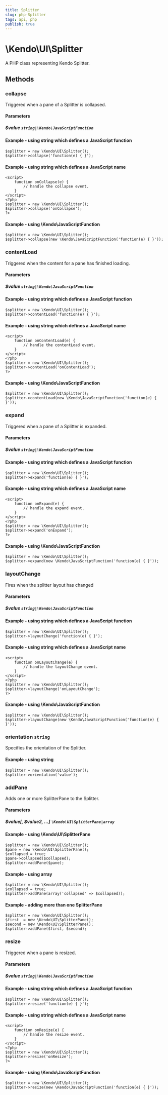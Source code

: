 ```yaml
---
title: Splitter
slug: php-Splitter
tags: api, php
publish: true
---
```


# \Kendo\UI\Splitter

A PHP class representing Kendo Splitter.


## Methods

### collapse
Triggered when a pane of a Splitter is collapsed.
#### Parameters

##### $value `string|\Kendo\JavaScriptFunction`

#### Example - using string which defines a JavaScript function

    $splitter = new \Kendo\UI\Splitter();
    $splitter->collapse('function(e) { }');

#### Example - using string which defines a JavaScript name
    <script>
        function onCollapse(e) {
            // handle the collapse event.
        }
    </script>
    <?php
    $splitter = new \Kendo\UI\Splitter();
    $splitter->collapse('onCollapse');
    ?>

#### Example - using \Kendo\JavaScriptFunction

    $splitter = new \Kendo\UI\Splitter();
    $splitter->collapse(new \Kendo\JavaScriptFunction('function(e) { }'));

### contentLoad
Triggered when the content for a pane has finished loading.
#### Parameters

##### $value `string|\Kendo\JavaScriptFunction`

#### Example - using string which defines a JavaScript function

    $splitter = new \Kendo\UI\Splitter();
    $splitter->contentLoad('function(e) { }');

#### Example - using string which defines a JavaScript name
    <script>
        function onContentLoad(e) {
            // handle the contentLoad event.
        }
    </script>
    <?php
    $splitter = new \Kendo\UI\Splitter();
    $splitter->contentLoad('onContentLoad');
    ?>

#### Example - using \Kendo\JavaScriptFunction

    $splitter = new \Kendo\UI\Splitter();
    $splitter->contentLoad(new \Kendo\JavaScriptFunction('function(e) { }'));

### expand
Triggered when a pane of a Splitter is expanded.
#### Parameters

##### $value `string|\Kendo\JavaScriptFunction`

#### Example - using string which defines a JavaScript function

    $splitter = new \Kendo\UI\Splitter();
    $splitter->expand('function(e) { }');

#### Example - using string which defines a JavaScript name
    <script>
        function onExpand(e) {
            // handle the expand event.
        }
    </script>
    <?php
    $splitter = new \Kendo\UI\Splitter();
    $splitter->expand('onExpand');
    ?>

#### Example - using \Kendo\JavaScriptFunction

    $splitter = new \Kendo\UI\Splitter();
    $splitter->expand(new \Kendo\JavaScriptFunction('function(e) { }'));

### layoutChange
Fires when the splitter layout has changed
#### Parameters

##### $value `string|\Kendo\JavaScriptFunction`

#### Example - using string which defines a JavaScript function

    $splitter = new \Kendo\UI\Splitter();
    $splitter->layoutChange('function(e) { }');

#### Example - using string which defines a JavaScript name
    <script>
        function onLayoutChange(e) {
            // handle the layoutChange event.
        }
    </script>
    <?php
    $splitter = new \Kendo\UI\Splitter();
    $splitter->layoutChange('onLayoutChange');
    ?>

#### Example - using \Kendo\JavaScriptFunction

    $splitter = new \Kendo\UI\Splitter();
    $splitter->layoutChange(new \Kendo\JavaScriptFunction('function(e) { }'));

### orientation `string`

Specifies the orientation of the Splitter.


#### Example - using string
    $splitter = new \Kendo\UI\Splitter();
    $splitter->orientation('value');

### addPane

Adds one or more SplitterPane to the Splitter.

#### Parameters

##### $value[, $value2, ...] `\Kendo\UI\SplitterPane|array`

#### Example - using \Kendo\UI\SplitterPane

    $splitter = new \Kendo\UI\Splitter();
    $pane = new \Kendo\UI\SplitterPane();
    $collapsed = true;
    $pane->collapsed($collapsed);
    $splitter->addPane($pane);

#### Example - using array

    $splitter = new \Kendo\UI\Splitter();
    $collapsed = true;
    $splitter->addPane(array('collapsed' => $collapsed));

#### Example - adding more than one SplitterPane

    $splitter = new \Kendo\UI\Splitter();
    $first  = new \Kendo\UI\SplitterPane();
    $second = new \Kendo\UI\SplitterPane();
    $splitter->addPane($first, $second);

### resize
Triggered when a pane is resized.
#### Parameters

##### $value `string|\Kendo\JavaScriptFunction`

#### Example - using string which defines a JavaScript function

    $splitter = new \Kendo\UI\Splitter();
    $splitter->resize('function(e) { }');

#### Example - using string which defines a JavaScript name
    <script>
        function onResize(e) {
            // handle the resize event.
        }
    </script>
    <?php
    $splitter = new \Kendo\UI\Splitter();
    $splitter->resize('onResize');
    ?>

#### Example - using \Kendo\JavaScriptFunction

    $splitter = new \Kendo\UI\Splitter();
    $splitter->resize(new \Kendo\JavaScriptFunction('function(e) { }'));

